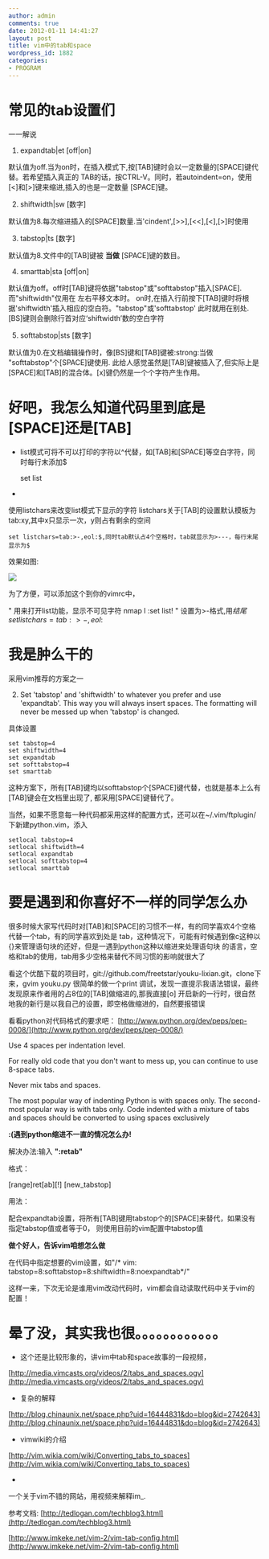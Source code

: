 ```yaml
---
author: admin
comments: true
date: 2012-01-11 14:41:27
layout: post
title: vim中的tab和space
wordpress_id: 1882
categories:
- PROGRAM
---
```


# 常见的tab设置们

一一解说

1.  expandtab|et [off|on]

默认值为off.当为on时，在插入模式下,按[TAB]键时会以一定数量的[SPACE]键代替。若希望插入真正的 TAB的话，按CTRL-V<Tab>。同时，若autoindent=on，使用[<]和[>]键来缩进,插入的也是一定数量 [SPACE]键。

2.  shiftwidth|sw [数字]

默认值为8.每次缩进插入的[SPACE]数量.当'cindent',[>>],[<<],[<],[>]时使用

3.  tabstop|ts [数字]

默认值为8.文件中的[TAB]键被 **当做** [SPACE]键的数目。

4.  smarttab|sta [off|on]

默认值为off。off时[TAB]键将依据"tabstop"或"softtabstop"插入[SPACE].而"shiftwidth"仅用在 左右平移文本时。 on时,在插入行前按下[TAB]键时将根据'shiftwidth'插入相应的空白符。"tabstop"或'softtabstop' 此时就用在别处.[BS]键则会删除行首对应‘shiftwidth’数的空白字符

5.  softtabstop|sts [数字]

默认值为0.在文档编辑操作时，像[BS]键和[TAB]键被:strong:当做 "softtabstop"个[SPACE]键使用. 此给人感觉虽然是[TAB]键被插入了,但实际上是[SPACE]和[TAB]的混合体。[x]键仍然是一个个字符产生作用。

# 好吧，我怎么知道代码里到底是[SPACE]还是[TAB]

* list模式可将不可以打印的字符以^代替，如[TAB]和[SPACE]等空白字符，同时每行末添加$

    set list
* 

使用listchars来改变list模式下显示的字符 listchars关于[TAB]的设置默认模板为tab:xy,其中x只显示一次，y则占有剩余的空间

    set listchars=tab:>-,eol:$,同时tab默认占4个空格时，tab就显示为>---，每行末尾显示为$

效果如图:

[![](http://www.freetstar.com/wp-content/uploads/2012/01/listchar.jpg)](http://www.freetstar.com/wp-content/uploads/2012/01/listchar.jpg)  

为了方便，可以添加这个到你的vimrc中，

" 用来打开list功能，显示不可见字符
    nmap <leader>l :set list!<CR>
" 设置为>-格式,用$结尾
    set listchars=tab:>-,eol:$

# 我是肿么干的

采用vim推荐的方案之一

2. Set 'tabstop' and 'shiftwidth' to whatever you prefer and use
'expandtab'.  This way you will always insert spaces.  The
    formatting will never be messed up when 'tabstop' is changed.

具体设置

    set tabstop=4
    set shiftwidth=4
    set expandtab
    set softtabstop=4
    set smarttab

这种方案下，所有[TAB]键均以softtabstop个[SPACE]键代替，也就是基本上么有[TAB]键会在文档里出现了, 都采用[SPACE]键替代了。

当然，如果不愿意每一种代码都采用这样的配置方式，还可以在~/.vim/ftplugin/下新建python.vim，添入

    setlocal tabstop=4
    setlocal shiftwidth=4
    setlocal expandtab
    setlocal softtabstop=4
    setlocal smarttab

# 要是遇到和你喜好不一样的同学怎么办

很多时候大家写代码时对[TAB]和[SPACE]的习惯不一样，有的同学喜欢4个空格代替一个tab，有的同学喜欢到处是 tab，这种情况下，可能有时候遇到像c这种以{}来管理语句块的还好，但是一遇到python这种以缩进来处理语句块 的语言，空格和tab的使用，tab用多少空格来替代不同习惯的影响就很大了

看这个优酷下载的项目时，git://github.com/freetstar/youku-lixian.git，clone下来，gvim youku.py 很简单的做一个print 调试，发现一直提示我语法错误，最终发现原来作者用的占8位的[TAB]做缩进的,那我直接[o] 开启新的一行时，很自然地我的新行是以我自己的设置，即空格做缩进的，自然要报错误

看看python对代码格式的要求吧： [http://www.python.org/dev/peps/pep-0008/](http://www.python.org/dev/peps/pep-0008/)

Use 4 spaces per indentation level.

For really old code that you don't want to mess up, you can continue to
    use 8-space tabs.

Never mix tabs and spaces.

The most popular way of indenting Python is with spaces only.  The
    second-most popular way is with tabs only.  Code indented with a mixture
    of tabs and spaces should be converted to using spaces exclusively

**:(遇到python缩进不一直的情况怎么办!**

解决办法:输入 **":retab"**

格式：

[range]ret[ab][!] [new_tabstop]

用法：

配合expandtab设置，将所有[TAB]键用tabstop个的[SPACE]来替代，如果没有指定tabstop值或者等于0，
则使用目前的vim配置中tabstop值

**做个好人，告诉vim咱想怎么做**

在代码中指定想要的vim设置，如"/* vim: tabstop=8:softtabstop=8:shiftwidth=8:noexpandtab*/"

这样一来，下次无论是谁用vim改动代码时，vim都会自动读取代码中关于vim的配置！

# 晕了没，其实我也很。。。。。。。。。。。。

* 这个还是比较形象的，讲vim中tab和space故事的一段视频，

[http://media.vimcasts.org/videos/2/tabs_and_spaces.ogv](http://media.vimcasts.org/videos/2/tabs_and_spaces.ogv)

* 复杂的解释

[http://blog.chinaunix.net/space.php?uid=16444831&do=blog&id=2742643](http://blog.chinaunix.net/space.php?uid=16444831&do=blog&id=2742643)

* vimwiki的介绍

[http://vim.wikia.com/wiki/Converting_tabs_to_spaces](http://vim.wikia.com/wiki/Converting_tabs_to_spaces)

* 

一个关于vim不错的网站，用视频来解释im_.

参考文档: [http://tedlogan.com/techblog3.html](http://tedlogan.com/techblog3.html)

[http://www.imkeke.net/vim-2/vim-tab-config.html](http://www.imkeke.net/vim-2/vim-tab-config.html)

